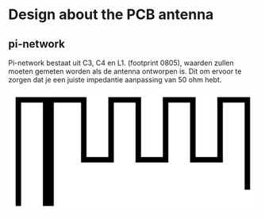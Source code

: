 # Design about the PCB antenna
## pi-network
Pi-network bestaat uit C3, C4 en L1. (footprint 0805), waarden zullen moeten gemeten worden als de antenna ontworpen is. Dit om ervoor te zorgen dat je een juiste impedantie aanpassing van 50 ohm hebt.



![](./img/inckspace.png)